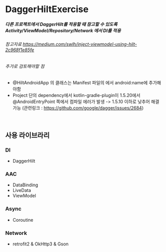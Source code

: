 # DaggerHiltExercise

##### 다른 프로젝트에서 DaggerHilt를 적용할 때 참고할 수 있도록 Activity/ViewModel/Repository/Network 에서 DI를 적용

###### 참고자료 https://medium.com/swlh/inject-viewmodel-using-hilt-2c968f1e85fe

###### 추가로 검토해야할 점
- @HiltAndroidApp 의 클래스는 Manifest 파일의 <application> 에서 android:name에 추가해야함
- Project 단의 dependency에서 kotlin-gradle-plugin이 1.5.20에서 @AndroidEntryPoint 쪽에서 컴파일 에러가 발생
-> 1.5.10 이하로 낮추어 해결 가능 
  (관련링크 : https://github.com/google/dagger/issues/2684)

</br>

## 사용 라이브라리
### DI
- DaggerHilt

### AAC
- DataBinding
- LiveData
- ViewModel

### Async
- Coroutine

### Network
- retrofit2 & OkHttp3 & Gson
